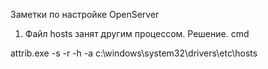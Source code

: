 Заметки по настройке OpenServer

1. Файл hosts занят другим процессом. Решение.
cmd

attrib.exe -s -r -h -a c:\windows\system32\drivers\etc\hosts

